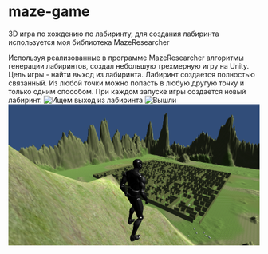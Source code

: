 # maze-game
3D игра по хождению по лабиринту, для создания лабиринта используется моя библиотека MazeResearcher

Используя реализованные в программе MazeResearcher алгоритмы генерации лабиринтов, создал небольшую трехмерную игру на Unity.
Цель игры - найти выход из лабиринта. Лабиринт создается полностью связанный. 
Из любой точки можно попасть в любую другую точку и только одним способом. 
При каждом запуске игры создается новый лабиринт.
![Ищем выход из лабиринта](https://github.com/cintock/maze-game/blob/master/screenshot/maze.png?raw=true)
![Вышли](https://github.com/cintock/maze-game/blob/master/screenshot/Screenshot_1.png?raw=true)
![Вид с горы](https://github.com/cintock/maze-game/blob/master/screenshot/Screenshot_4.png?raw=true)
